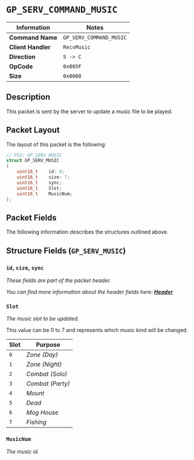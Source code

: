 # `GP_SERV_COMMAND_MUSIC`

| Information               | Notes |
|---                        |---    |
| **Command Name**          | `GP_SERV_COMMAND_MUSIC` |
| **Client Handler**        | `RecvMusic` |
| **Direction**             | `S -> C` |
| **OpCode**                | `0x005F` |
| **Size**                  | `0x0008` |

## Description

This packet is sent by the server to update a music file to be played.

## Packet Layout

The layout of this packet is the following:

```cpp
// PS2: GP_SERV_MUSIC
struct GP_SERV_MUSIC
{
    uint16_t    id: 9;
    uint16_t    size: 7;
    uint16_t    sync;
    uint16_t    Slot;
    uint16_t    MusicNum;
};
```

## Packet Fields

The following information describes the structures outlined above.

## Structure Fields (`GP_SERV_MUSIC`)

### `id`, `size`, `sync`

_These fields are part of the packet header._

_You can find more information about the header fields here: [**Header**](/world/HEADER.md)_

### `Slot`

_The music slot to be updated._

This value can be 0 to 7 and represents which music kind will be changed.

| Slot | Purpose |
| --- | --- |
| `0` | _Zone (Day)_ |
| `1` | _Zone (Night)_ |
| `2` | _Combat (Solo)_ |
| `3` | _Combat (Party)_ |
| `4` | _Mount_ |
| `5` | _Dead_ |
| `6` | _Mog House_ |
| `7` | _Fishing_ |

### `MusicNum`

_The music id._
